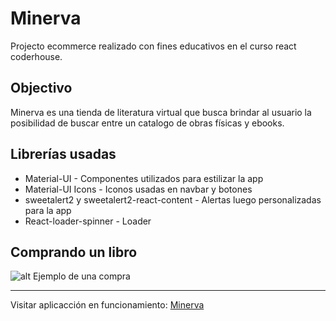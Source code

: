 # Minerva

Projecto ecommerce realizado con fines educativos en el curso react coderhouse.

## Objectivo

Minerva es una tienda de literatura virtual que busca brindar al usuario la posibilidad de buscar entre un catalogo de obras físicas y ebooks.

## Librerías usadas

* Material-UI - Componentes utilizados para estilizar la app
* Material-UI Icons - Iconos usadas en navbar y botones
* sweetalert2 y sweetalert2-react-content - Alertas luego personalizadas para la app
* React-loader-spinner - Loader

## Comprando un libro
![alt  Ejemplo de una compra](https://gfycat.com/fastimaginativearcherfish.gif)

---

Visitar aplicacción en funcionamiento: [Minerva](https://musing-montalcini-e84b89.netlify.app/)
